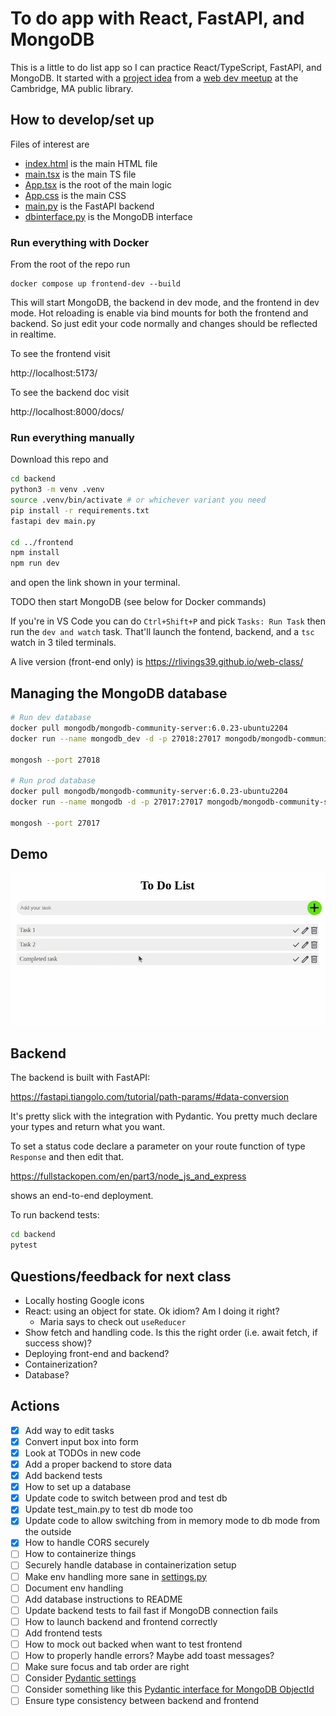 # To do app with React, FastAPI, and MongoDB

This is a little to do list app so I can practice React/TypeScript, FastAPI, and MongoDB. It started with a [project idea](https://cambridge-dev.com/program/317) from a [web dev meetup](https://www.meetup.com/boston-web-dev-class/) at the Cambridge, MA public library.

## How to develop/set up

Files of interest are

* [index.html](./frontend/index.html) is the main HTML file
* [main.tsx](./frontend/src/main.tsx) is the main TS file
* [App.tsx](./frontend/src/App.tsx) is the root of the main logic
* [App.css](./frontend/src/App.css) is the main CSS
* [main.py](./backend/main.py) is the FastAPI backend
* [dbinterface.py](./backend/dbinterface.py) is the MongoDB interface

### Run everything with Docker

From the root of the repo run

```
docker compose up frontend-dev --build
```

This will start MongoDB, the backend in dev mode, and the frontend in dev mode. Hot reloading is enable via bind mounts for both the frontend and backend. So just edit your code normally and changes should be reflected in realtime.

To see the frontend visit

http://localhost:5173/

To see the backend doc visit

http://localhost:8000/docs/

### Run everything manually

Download this repo and

```bash
cd backend
python3 -m venv .venv
source .venv/bin/activate # or whichever variant you need
pip install -r requirements.txt
fastapi dev main.py

cd ../frontend
npm install
npm run dev
```
and open the link shown in your terminal.

TODO then start MongoDB (see below for Docker commands)

If you're in VS Code you can do `Ctrl+Shift+P` and pick `Tasks: Run Task` then run the `dev and watch` task. That'll launch the fontend, backend, and a `tsc` watch in 3 tiled terminals.

A live version (front-end only) is https://rlivings39.github.io/web-class/

## Managing the MongoDB database

```bash
# Run dev database
docker pull mongodb/mongodb-community-server:6.0.23-ubuntu2204
docker run --name mongodb_dev -d -p 27018:27017 mongodb/mongodb-community-server:6.0.23-ubuntu2204

mongosh --port 27018

# Run prod database
docker pull mongodb/mongodb-community-server:6.0.23-ubuntu2204
docker run --name mongodb -d -p 27017:27017 mongodb/mongodb-community-server:6.0.23-ubuntu2204

mongosh --port 27017
```

## Demo

![To do app](./frontend/public/todo-app.gif "To do app")

## Backend

The backend is built with FastAPI:

https://fastapi.tiangolo.com/tutorial/path-params/#data-conversion

It's pretty slick with the integration with Pydantic. You pretty much declare your types and return what you want.

To set a status code declare a parameter on your route function of type `Response` and then edit that.

https://fullstackopen.com/en/part3/node_js_and_express

shows an end-to-end deployment.

To run backend tests:

```bash
cd backend
pytest
```

## Questions/feedback for next class

- Locally hosting Google icons
- React: using an object for state. Ok idiom? Am I doing it right?
  - Maria says to check out `useReducer`
- Show fetch and handling code. Is this the right order (i.e. await fetch, if success show)?
- Deploying front-end and backend?
- Containerization?
- Database?

## Actions
- [x] Add way to edit tasks
- [x] Convert input box into form
- [x] Look at TODOs in new code
- [x] Add a proper backend to store data
- [x] Add backend tests
- [x] How to set up a database
- [x] Update code to switch between prod and test db
- [x] Update test_main.py to test db mode too
- [x] Update code to allow switching from in memory mode to db mode from the outside
- [x] How to handle CORS securely
- [ ] How to containerize things
- [ ] Securely handle database in containerization setup
- [ ] Make env handling more sane in [settings.py](./backend/settings.py)
- [ ] Document env handling
- [ ] Add database instructions to README
- [ ] Update backend tests to fail fast if MongoDB connection fails
- [ ] How to launch backend and frontend correctly
- [ ] Add frontend tests
- [ ] How to mock out backed when want to test frontend
- [ ] How to properly handle errors? Maybe add toast messages?
- [ ] Make sure focus and tab order are right
- [ ] Consider [Pydantic settings](https://docs.pydantic.dev/latest/concepts/pydantic_settings/#dotenv-env-support)
- [ ] Consider something like this [Pydantic interface for MongoDB ObjectId](https://www.mongodb.com/developer/languages/python/python-quickstart-fastapi/)
- [ ] Ensure type consistency between backend and frontend
